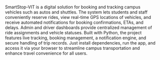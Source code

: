 SmartStop-VIT is a digital solution for booking and tracking campus vehicles such as autos and shuttles. The system lets students and staff conveniently reserve rides, view real-time GPS locations of vehicles, and receive automated notifications for booking confirmations, ETAs, and delays. Admin and driver dashboards provide centralized management of ride assignments and vehicle statuses. Built with Python, the project features live tracking, booking management, a notification engine, and secure handling of trip records. Just install dependencies, run the app, and access it via your browser to streamline campus transportation and enhance travel convenience for all users.
